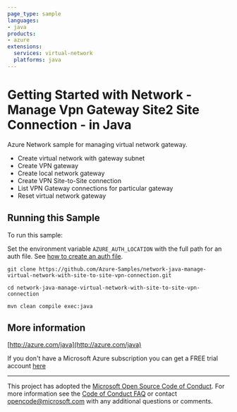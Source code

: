 ```yaml
---
page_type: sample
languages:
- java
products:
- azure
extensions:
  services: virtual-network
  platforms: java
---
```


# Getting Started with Network - Manage Vpn Gateway Site2 Site Connection - in Java #


  Azure Network sample for managing virtual network gateway.
   - Create virtual network with gateway subnet
   - Create VPN gateway
   - Create local network gateway
   - Create VPN Site-to-Site connection
   - List VPN Gateway connections for particular gateway
   - Reset virtual network gateway
 

## Running this Sample ##

To run this sample:

Set the environment variable `AZURE_AUTH_LOCATION` with the full path for an auth file. See [how to create an auth file](https://github.com/Azure/azure-libraries-for-java/blob/master/AUTH.md).

    git clone https://github.com/Azure-Samples/network-java-manage-virtual-network-with-site-to-site-vpn-connection.git

    cd network-java-manage-virtual-network-with-site-to-site-vpn-connection

    mvn clean compile exec:java

## More information ##

[http://azure.com/java](http://azure.com/java)

If you don't have a Microsoft Azure subscription you can get a FREE trial account [here](http://go.microsoft.com/fwlink/?LinkId=330212)

---

This project has adopted the [Microsoft Open Source Code of Conduct](https://opensource.microsoft.com/codeofconduct/). For more information see the [Code of Conduct FAQ](https://opensource.microsoft.com/codeofconduct/faq/) or contact [opencode@microsoft.com](mailto:opencode@microsoft.com) with any additional questions or comments.